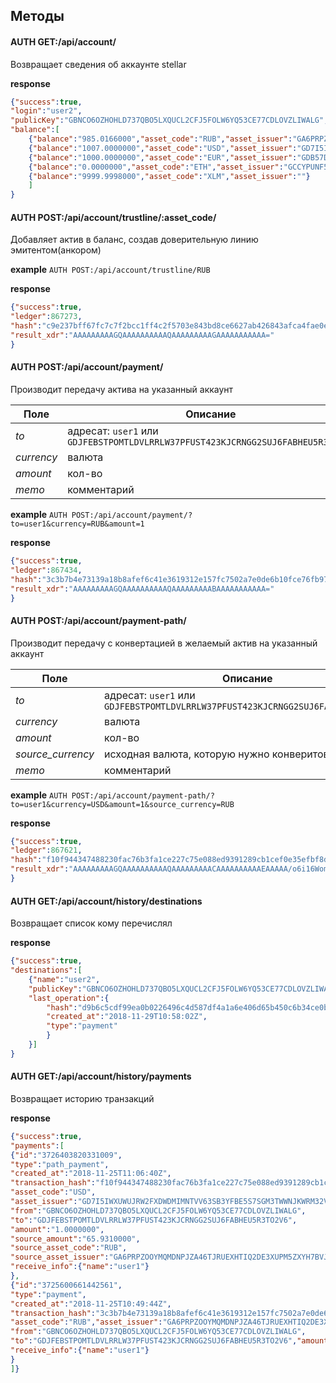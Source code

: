 ## Методы

#### AUTH GET:/api/account/
Возвращает сведения об аккаунте stellar

**response**

```json
{"success":true,
"login":"user2",
"publicKey":"GBNCO6OZHOHLD737QBO5LXQUCL2CFJ5FOLW6YQ53CE77CDLOVZLIWALG",
"balance":[
    {"balance":"985.0166000","asset_code":"RUB","asset_issuer":"GA6PRPZOOYMQMDNPJZA46TJRUEXHTIQ2DE3XUPM5ZXYH7BVJ3HZC5TOB"},
    {"balance":"1007.0000000","asset_code":"USD","asset_issuer":"GD7I5IWXUWUJRW2FXDWDMIMNTVV63SB3YFBE5S7SGM3TWWNJKWRM32VD"},
    {"balance":"1000.0000000","asset_code":"EUR","asset_issuer":"GDB57DYTYHFPC6EBZTE2EN352RZRMYAJ7SQYLVUABOBYEQKH6IXOT6UU"},
    {"balance":"0.0000000","asset_code":"ETH","asset_issuer":"GCCYPUNF5VKKCS5AC2BQLI4J2MFCNCRZLFSMIK6CBDCCY4BLG35NJMJL"},
    {"balance":"9999.9998000","asset_code":"XLM","asset_issuer":""}
    ]
}
```

#### AUTH POST:/api/account/trustline/:asset_code/
Добавляет актив в баланс, создав доверительную линию эмитентом(анкором)

**example** `AUTH POST:/api/account/trustline/RUB`

**response**
```json
{"success":true,
"ledger":867273,
"hash":"c9e237bff67fc7c7f2bcc1ff4c2f5703e843bd8ce6627ab426843afca4fae0e1",
"result_xdr":"AAAAAAAAAGQAAAAAAAAAAQAAAAAAAAAGAAAAAAAAAAA="
}
```
#### AUTH POST:/api/account/payment/
Производит передачу актива на указанный аккаунт

Поле | Описание
--- | ---
_to_| адресат: `user1` или `GDJFEBSTPOMTLDVLRRLW37PFUST423KJCRNGG2SUJ6FABHEU5R3TO2V6`
_currency_| валюта
_amount_| кол-во 
_memo_| комментарий

**example** `AUTH POST:/api/account/payment/?to=user1&currency=RUB&amount=1`

**response**
```json
{"success":true,
"ledger":867434,
"hash":"3c3b7b4e73139a18b8afef6c41e3619312e157fc7502a7e0de6b10fce76fb972",
"result_xdr":"AAAAAAAAAGQAAAAAAAAAAQAAAAAAAAABAAAAAAAAAAA="
}
```

#### AUTH POST:/api/account/payment-path/
Производит передачу с конвертацией в желаемый актив на указанный аккаунт

Поле | Описание
--- | ---
_to_| адресат: `user1` или `GDJFEBSTPOMTLDVLRRLW37PFUST423KJCRNGG2SUJ6FABHEU5R3TO2V6`
_currency_| валюта
_amount_| кол-во 
_source_currency_| исходная валюта, которую нужно конверитовать
_memo_| комментарий

**example** `AUTH POST:/api/account/payment-path/?to=user1&currency=USD&amount=1&source_currency=RUB`

**response**
```json
{"success":true,
"ledger":867621,
"hash":"f10f944347488230fac76b3fa1ce227c75e088ed9391289cb1cef0e35efbf8dc",
"result_xdr":"AAAAAAAAAGQAAAAAAAAAAQAAAAAAAAACAAAAAAAAAAEAAAAA/o6i16WomNtFuOw2IY2da+3IO8FCTsvyMzc7WalVos0AAAAAAAB2fgAAAAFVU0QAAAAAAP6OotelqJjbRbjsNiGNnWvtyDvBQk7L8jM3O1mpVaLNAAAAAACYloAAAAABUlVCAAAAAAA8+L8udhkGDa9OQc9NMaEueaIaGTd6PZ3N8H+GqdnyLgAAAAAnTEWwAAAAANJSBlN7mTWOq4xXbf3lpKfNbUkUWmNqVE+KAJyU7Hc3AAAAAVVTRAAAAAAA/o6i16WomNtFuOw2IY2da+3IO8FCTsvyMzc7WalVos0AAAAAAJiWgAAAAAA="
}
```

#### AUTH GET:/api/account/history/destinations
Возвращает список кому перечислял

**response**
```json
{"success":true,
"destinations":[
    {"name":"user2",
    "publicKey":"GBNCO6OZHOHLD737QBO5LXQUCL2CFJ5FOLW6YQ53CE77CDLOVZLIWALG",
    "last_operation":{
        "hash":"d9b6c5cdf99ea0b0226496c4d587df4a1a6e406d65b450c6b34ce0bf6802103a",
        "created_at":"2018-11-29T10:58:02Z",
        "type":"payment"
        }
    }]
}
```

#### AUTH GET:/api/account/history/payments
Возвращает историю транзакций

**response**
```json
{"success":true,
"payments":[
{"id":"3726403820331009",
"type":"path_payment",
"created_at":"2018-11-25T11:06:40Z",
"transaction_hash":"f10f944347488230fac76b3fa1ce227c75e088ed9391289cb1cef0e35efbf8dc",
"asset_code":"USD",
"asset_issuer":"GD7I5IWXUWUJRW2FXDWDMIMNTVV63SB3YFBE5S7SGM3TWWNJKWRM32VD",
"from":"GBNCO6OZHOHLD737QBO5LXQUCL2CFJ5FOLW6YQ53CE77CDLOVZLIWALG",
"to":"GDJFEBSTPOMTLDVLRRLW37PFUST423KJCRNGG2SUJ6FABHEU5R3TO2V6",
"amount":"1.0000000",
"source_amount":"65.9310000",
"source_asset_code":"RUB",
"source_asset_issuer":"GA6PRPZOOYMQMDNPJZA46TJRUEXHTIQ2DE3XUPM5ZXYH7BVJ3HZC5TOB",
"receive_info":{"name":"user1"}
},
{"id":"3725600661442561",
"type":"payment",
"created_at":"2018-11-25T10:49:44Z",
"transaction_hash":"3c3b7b4e73139a18b8afef6c41e3619312e157fc7502a7e0de6b10fce76fb972",
"asset_code":"RUB","asset_issuer":"GA6PRPZOOYMQMDNPJZA46TJRUEXHTIQ2DE3XUPM5ZXYH7BVJ3HZC5TOB",
"from":"GBNCO6OZHOHLD737QBO5LXQUCL2CFJ5FOLW6YQ53CE77CDLOVZLIWALG",
"to":"GDJFEBSTPOMTLDVLRRLW37PFUST423KJCRNGG2SUJ6FABHEU5R3TO2V6","amount":"1.0000000",
"receive_info":{"name":"user1"}
}
]}
```


